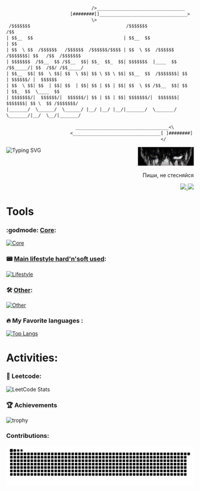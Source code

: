 ```
                                />_________________________________ 
                        [########[]_________________________________> 
                                \>                                    
 /$$$$$$$                                    /$$$$$$$                      /$$                
| $$__  $$                                  | $$__  $$                    | $$                
| $$  \ $$  /$$$$$$   /$$$$$$  /$$$$$$/$$$$ | $$  \ $$  /$$$$$$   /$$$$$$$| $$   /$$  /$$$$$$$
| $$$$$$$  /$$__  $$ /$$__  $$| $$_  $$_  $$| $$$$$$$  |____  $$ /$$_____/| $$  /$$/ /$$_____/
| $$__  $$| $$  \ $$| $$  \ $$| $$ \ $$ \ $$| $$__  $$  /$$$$$$$| $$      | $$$$$$/ |  $$$$$$ 
| $$  \ $$| $$  | $$| $$  | $$| $$ | $$ | $$| $$  \ $$ /$$__  $$| $$      | $$_  $$  \____  $$
| $$$$$$$/|  $$$$$$/|  $$$$$$/| $$ | $$ | $$| $$$$$$$/|  $$$$$$$|  $$$$$$$| $$ \  $$ /$$$$$$$/
|_______/  \______/  \______/ |__/ |__/ |__/|_______/  \_______/ \_______/|__/  \__/|_______/ 
                            
                          ___________________________________<\         
                        <_________________________________[ ]########] 
                                                          </         
```

<!--START_SECTION:waka-->
<!--END_SECTION:waka-->

<div>
<img align="left" src="https://readme-typing-svg.demolab.com?font=WDXL+Lubrifont+TC&size=32&duration=3000&pause=500&color=E344FF&center=true&vCenter=true&width=435&lines=%D0%91%D1%83!+%D0%98%D1%81%D0%BF%D1%83%D0%B3%D0%B0%D0%BB%D1%81%D1%8F%3F+;%D0%9D%D0%B5+%D0%B1%D0%BE%D0%B9%D1%81%D1%8F!+%D0%AF+%D0%B4%D0%BE%D0%BB%D0%B1%D0%B0...;Fullstack-%D1%80%D0%B0%D0%B7%D1%80%D0%B0%D0%B1%D0%BE%D1%82%D1%87%D0%B8%D0%BA+%E2%80%94+%D0%AF%D0%BA%D0%BE%D0%B2!;%D0%9A+%D0%B2%D0%B0%D1%88%D0%B8%D0%BC+%D1%83%D1%81%D0%BB%D1%83%D0%B3%D0%B0%D0%BC+%F0%9F%98%89" alt="Typing SVG" />
<div id="badges" align="right">
  <img src="./berserk-eyes.svg" alt="eyes" width="150" />
  <p>Пиши, не стесняйся</p>
  <div>
  <a href="https://t.me/boombacks">
    <img src="https://img.shields.io/badge/Telegram-blue?logo=telegram&logoColor=white&style=for-the-badge">
   </a>
   <a href="mailto:nikolaevforbuss@gmail.com">
    <img src="https://img.shields.io/badge/Gmail-red?logo=gmail&logoColor=white&style=for-the-badge">
    </a>
  </div>
 </div>
</div>



# Tools
### :godmode: <ins>Core</ins>:
[![Core](https://skillicons.dev/icons?i=go,ts,lit,postgres)](https://skillicons.dev) </br>

### :pager: <ins>Main lifestyle hard'n'soft used</ins>:
[![Lifestyle](https://skillicons.dev/icons?i=apple,vscode,github,obsidian,figma,discord)](https://skillicons.dev)

### 🛠️ <ins>Other</ins>: 
[![Other](https://skillicons.dev/icons?i=bash,html,sass,css,docker,htmx,js,redis)](https://skillicons.dev)
</br>

### :fire: My Favorite languages :  

[![Top Langs](https://github-readme-stats.vercel.app/api/top-langs/?username=1boombacks1&layout=compact&theme=radical)](https://github.com/anuraghazra/github-readme-stats)


# Activities:
### :space_invader: Leetcode:
![LeetCode Stats](https://leetcard.jacoblin.cool/1boombacks1?theme=catppuccinMocha&font=Fira%20Code&ext=heatmap)

### :trophy: Achievements
![trophy](https://github-profile-trophy.vercel.app/?username=1boombacks1&theme=onedark)

### Contributions:
<picture>
  <source media="(prefers-color-scheme: dark)" srcset="https://raw.githubusercontent.com/1boombacks1/1boombacks1/output/github-snake-dark.svg" />
  <source media="(prefers-color-scheme: light)" srcset="https://raw.githubusercontent.com/1boombacks1/1boombacks1/output/github-snake.svg" />
  <img alt="github-snake" src="https://raw.githubusercontent.com/1boombacks1/1boombacks1/output/github-snake.svg" />
</picture>